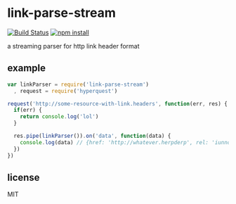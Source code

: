 # link-parse-stream

[![Build Status](http://img.shields.io/travis/jarofghosts/link-parse-stream.svg?style=flat)](https://travis-ci.org/jarofghosts/link-parse-stream)
[![npm install](http://img.shields.io/npm/dm/link-parse-stream.svg?style=flat)](https://www.npmjs.org/package/link-parse-stream)

a streaming parser for http link header format

## example

```js
var linkParser = require('link-parse-stream')
  , request = require('hyperquest')

request('http://some-resource-with-link.headers', function(err, res) {
  if(err) {
    return console.log('lol')
  }

  res.pipe(linkParser()).on('data', function(data) {
    console.log(data) // {href: 'http://whatever.herpderp', rel: 'iunno'}
  })
})
```

## license

MIT
